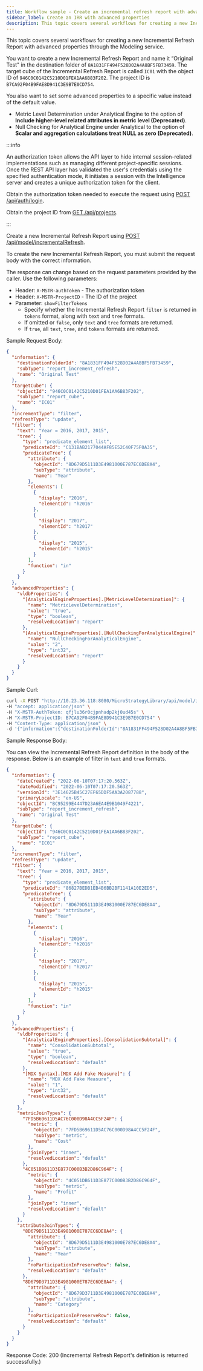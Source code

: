 ```yaml
---
title: Workflow sample - Create an incremental refresh report with advanced properties
sidebar_label: Create an IRR with advanced properties
description: This topic covers several workflows for creating a new Incremental Refresh Report with advanced properties through the Modeling service.
---
```


<Available since="2021 Update 6" />

This topic covers several workflows for creating a new Incremental Refresh Report with advanced properties through the Modeling service.

You want to create a new Incremental Refresh Report and name it “Original Test" in the destination folder of `8A1831FF494F528D02A4A8BF5FB73459`. The target cube of the Incremental Refresh Report is called `IC01` with the object ID of `946C0C0142C5210D01FEA1AA6B83F202`. The project ID is `B7CA92F04B9FAE8D941C3E9B7E0CD754`.

You also want to set some advanced properties to a specific value instead of the default value.

- Metric Level Determination under Analytical Engine to the option of **Include higher-level related attributes in metric level (Deprecated)**.
- Null Checking for Analytical Engine under Analytical to the option of **Scalar and aggregation calculations treat NULL as zero (Deprecated)**.

:::info

An authorization token allows the API layer to hide internal session-related implementations such as managing different project-specific sessions. Once the REST API layer has validated the user's credentials using the specified authentication mode, it initiates a session with the Intelligence server and creates a unique authorization token for the client.

Obtain the authorization token needed to execute the request using [POST /api/auth/login](https://demo.microstrategy.com/MicroStrategyLibrary/api-docs/index.html#/Authentication/postLogin).

Obtain the project ID from [GET /api/projects](https://demo.microstrategy.com/MicroStrategyLibrary/api-docs/index.html#/Projects/getProjects_1).

:::

Create a new Incremental Refresh Report using [POST /api/model/incrementalRefresh](https://demo.microstrategy.com/MicroStrategyLibrary/api-docs/index.html#/Cubes/post_api_model_incrementalRefresh).

To create the new Incremental Refresh Report, you must submit the request body with the correct information.

The response can change based on the request parameters provided by the caller. Use the following parameters:

- Header: `X-MSTR-authToken` - The authorization token
- Header: `X-MSTR-ProjectID` - The ID of the project
- Parameter: `showFilterTokens`
  - Specify whether the Incremental Refresh Report `filter` is returned in `tokens` format, along with `text` and `tree` formats.
  - If omitted or `false`, only `text` and `tree` formats are returned.
  - If `true`, all `text`, `tree`, and `tokens` formats are returned.

Sample Request Body:

```json
{
  "information": {
    "destinationFolderId": "8A1831FF494F528D02A4A8BF5FB73459",
    "subType": "report_increment_refresh",
    "name": "Original Test"
  },
  "targetCube": {
    "objectId": "946C0C0142C5210D01FEA1AA6B83F202",
    "subType": "report_cube",
    "name": "IC01"
  },
  "incrementType": "filter",
  "refreshType": "update",
  "filter": {
    "text": "Year = 2016, 2017, 2015",
    "tree": {
      "type": "predicate_element_list",
      "predicateId": "C131BAB2177044AF85E52C40F75F0A35",
      "predicateTree": {
        "attribute": {
          "objectId": "8D679D5111D3E4981000E787EC6DE8A4",
          "subType": "attribute",
          "name": "Year"
        },
        "elements": [
          {
            "display": "2016",
            "elementId": "h2016"
          },
          {
            "display": "2017",
            "elementId": "h2017"
          },
          {
            "display": "2015",
            "elementId": "h2015"
          }
        ],
        "function": "in"
      }
    }
  },
  "advancedProperties": {
    "vldbProperties": {
      "[AnalyticalEngineProperties].[MetricLevelDetermination]": {
        "name": "MetricLevelDetermination",
        "value": "true",
        "type": "boolean",
        "resolvedLocation": "report"
      },
      "[AnalyticalEngineProperties].[NullCheckingForAnalyticalEngine]": {
        "name": "NullCheckingForAnalyticalEngine",
        "value": "2",
        "type": "int32",
        "resolvedLocation": "report"
      }
    }
  }
}
```

Sample Curl:

```bash
curl -X POST "http://10.23.36.118:8080/MicroStrategyLibrary/api/model/incrementalRefresh?showAdvancedProperties=true" \
-H "accept: application/json" \
-H "X-MSTR-AuthToken: qfjlu36r0cjpnhadp2kj0ud45s" \
-H "X-MSTR-ProjectID: B7CA92F04B9FAE8D941C3E9B7E0CD754" \
-H "Content-Type: application/json" \
-d '{"information":{"destinationFolderId":"8A1831FF494F528D02A4A8BF5FB73459","subType":"report_increment_refresh","name":"Original Test"},"targetCube":{"objectId":"946C0C0142C5210D01FEA1AA6B83F202","subType":"report_cube","name":"IC01"},"incrementType":"filter","refreshType":"update","filter":{"text":"Year = 2016, 2017, 2015","tree":{"type":"predicate_element_list","predicateId":"C131BAB2177044AF85E52C40F75F0A35","predicateTree":{"attribute":{"objectId":"8D679D5111D3E4981000E787EC6DE8A4","subType":"attribute","name":"Year"},"elements":[{"display":"2016","elementId":"h2016"},{"display":"2017","elementId":"h2017"},{"display":"2015","elementId":"h2015"}],"function":"in"}}},"advancedProperties":{"vldbProperties":{"[AnalyticalEngineProperties].[MetricLevelDetermination]":{"name":"MetricLevelDetermination","value":"true","type":"boolean","resolvedLocation":"report"},"[AnalyticalEngineProperties].[NullCheckingForAnalyticalEngine]":{"name":"NullCheckingForAnalyticalEngine","value":"2","type":"int32","resolvedLocation":"report"}}}}'
```

Sample Response Body:

You can view the Incremental Refresh Report definition in the body of the response. Below is an example of filter in `text` and `tree` formats.

```json
{
  "information": {
    "dateCreated": "2022-06-10T07:17:20.563Z",
    "dateModified": "2022-06-10T07:17:20.563Z",
    "versionId": "3E14625B45C27EF65DDF5AA3A2087788",
    "primaryLocale": "en-US",
    "objectId": "BC95299E4447D23A6EA4E9B1049F4221",
    "subType": "report_increment_refresh",
    "name": "Original Test"
  },
  "targetCube": {
    "objectId": "946C0C0142C5210D01FEA1AA6B83F202",
    "subType": "report_cube",
    "name": "IC01"
  },
  "incrementType": "filter",
  "refreshType": "update",
  "filter": {
    "text": "Year = 2016, 2017, 2015",
    "tree": {
      "type": "predicate_element_list",
      "predicateId": "86827BEDB1EB4B6BB2BF1141A10E2ED5",
      "predicateTree": {
        "attribute": {
          "objectId": "8D679D5111D3E4981000E787EC6DE8A4",
          "subType": "attribute",
          "name": "Year"
        },
        "elements": [
          {
            "display": "2016",
            "elementId": "h2016"
          },
          {
            "display": "2017",
            "elementId": "h2017"
          },
          {
            "display": "2015",
            "elementId": "h2015"
          }
        ],
        "function": "in"
      }
    }
  },
  "advancedProperties": {
    "vldbProperties": {
      "[AnalyticalEngineProperties].[ConsolidationSubtotal]": {
        "name": "ConsolidationSubtotal",
        "value": "true",
        "type": "boolean",
        "resolvedLocation": "default"
      },
      "[MDX Syntax].[MDX Add Fake Measure]": {
        "name": "MDX Add Fake Measure",
        "value": "1",
        "type": "int32",
        "resolvedLocation": "default"
      }
    },
    "metricJoinTypes": {
      "7FD5B69611D5AC76C000D98A4CC5F24F": {
        "metric": {
          "objectId": "7FD5B69611D5AC76C000D98A4CC5F24F",
          "subType": "metric",
          "name": "Cost"
        },
        "joinType": "inner",
        "resolvedLocation": "default"
      },
      "4C051DB611D3E877C000B3B2D86C964F": {
        "metric": {
          "objectId": "4C051DB611D3E877C000B3B2D86C964F",
          "subType": "metric",
          "name": "Profit"
        },
        "joinType": "inner",
        "resolvedLocation": "default"
      }
    },
    "attributeJoinTypes": {
      "8D679D5111D3E4981000E787EC6DE8A4": {
        "attribute": {
          "objectId": "8D679D5111D3E4981000E787EC6DE8A4",
          "subType": "attribute",
          "name": "Year"
        },
        "noParticipationInPreserveRow": false,
        "resolvedLocation": "default"
      },
      "8D679D3711D3E4981000E787EC6DE8A4": {
        "attribute": {
          "objectId": "8D679D3711D3E4981000E787EC6DE8A4",
          "subType": "attribute",
          "name": "Category"
        },
        "noParticipationInPreserveRow": false,
        "resolvedLocation": "default"
      }
    }
  }
}
```

Response Code: 200 (Incremental Refresh Report's definition is returned successfully.)
